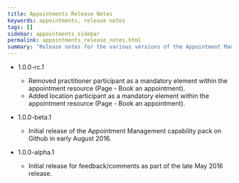 ```yaml
---
title: Appointments Release Notes
keywords: appointments, release notes
tags: []
sidebar: appointments_sidebar
permalink: appointments_release_notes.html
summary: "Release notes for the various versions of the Appointment Management capability."
---
```


- 1.0.0-rc.1
  - Removed practitioner participant as a mandatory element within the appointment resource (Page - Book an appointment).
  - Added location participant as a mandatory element within the appointment resource (Page - Book an appointment).
  
- 1.0.0-beta.1
  - Initial release of the Appointment Management capability pack on Github in early August 2016.
  
- 1.0.0-alpha.1
  - Initial release for feedback/comments as part of the late May 2016 release.